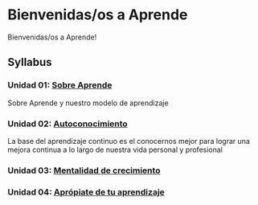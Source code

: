 # Bienvenidas/os a Aprende

Bienvenidas/os a Aprende! 

## Syllabus

### Unidad 01: [Sobre Aprende](01-sobre-aprende)

Sobre Aprende y nuestro modelo de aprendizaje

### Unidad 02: [Autoconocimiento](02-autoconocimiento)

La base del aprendizaje continuo es el conocernos mejor para lograr una mejora
continua a lo largo de nuestra vida personal y profesional

### Unidad 03: [Mentalidad de crecimiento](03-mentalidad-crecimiento)


### Unidad 04: [Aprópiate de tu aprendizaje](04-apropiate-de-tu-aprendizaje)
